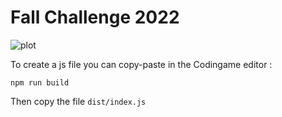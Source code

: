 # Fall Challenge 2022

![plot](challenge-img.png)

To create a js file you can copy-paste in the Codingame editor :

```
npm run build
```

Then copy the file `dist/index.js`
